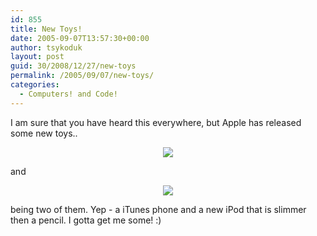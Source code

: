 ```yaml
---
id: 855
title: New Toys!
date: 2005-09-07T13:57:30+00:00
author: tsykoduk
layout: post
guid: 30/2008/12/27/new-toys
permalink: /2005/09/07/new-toys/
categories:
  - Computers! and Code!
---
```

<p>I am sure that you have heard this everywhere, but Apple has released some new toys..</p>


<center><a href="http://www.apple.com/ipodnano/"><img src="http://images.apple.com/ipodnano/images/indexcompare20050907.jpg" /></a>
</center>

<p>and</p>


<center><a href="http://www.apple.com/itunes/mobile/"><img src="http://images.apple.com/itunes/mobile/images/indexphone20050907.jpg" /></a></center>

<p>being two of them. Yep - a iTunes phone and a new iPod that is slimmer then a pencil. I gotta get me some! :)</p>